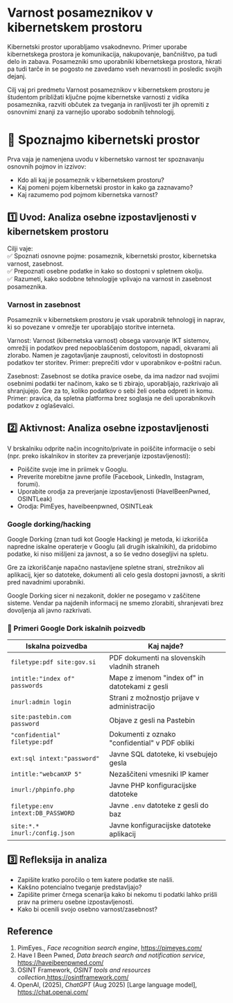 # Varnost posameznikov v kibernetskem prostoru

Kibernetski prostor uporabljamo vsakodnevno. Primer uporabe kibernetskega prostora je komunikacija, nakupovanje, bančništvo, pa tudi delo in zabava. Posamezniki smo uporabniki kibernetskega prostora, hkrati pa tudi tarče in se pogosto ne zavedamo vseh nevarnosti in posledic svojih dejanj.

Cilj vaj pri predmetu Varnost posameznikov v kibernetskem prostoru je študentom približati ključne pojme kibernetske varnosti z vidika posameznika, razviti občutek za tveganja in ranljivosti ter jih opremiti z osnovnimi znanji za varnejšo uporabo sodobnih tehnologij.

# 🧪 Spoznajmo kibernetski prostor

Prva vaja je namenjena uvodu v kibernetsko varnost ter spoznavanju osnovnih pojmov in izzivov:

- Kdo ali kaj je posameznik v kibernetskem prostoru?
- Kaj pomeni pojem kibernetski prostor in kako ga zaznavamo?
- Kaj razumemo pod pojmom kibernetska varnost?

## 1️⃣ Uvod: Analiza osebne izpostavljenosti v kibernetskem prostoru

Cilji vaje:  
✅ Spoznati osnovne pojme: posameznik, kibernetski prostor, kibernetska varnost, zasebnost.  
✅ Prepoznati osebne podatke in kako so dostopni v spletnem okolju.  
✅ Razumeti, kako sodobne tehnologije vplivajo na varnost in zasebnost posameznika.  

### Varnost in zasebnost

Posameznik v kibernetskem prostoru je vsak uporabnik tehnologij in naprav, ki so povezane v omrežje ter uporabljajo storitve interneta.

Varnost:
Varnost (kibernetska varnost) obsega varovanje IKT sistemov, omrežij in podatkov pred nepooblaščenim dostopom, napadi, okvarami ali zlorabo. Namen je zagotavljanje zaupnosti, celovitosti in dostopnosti podatkov ter storitev.
Primer: preprečiti vdor v uporabnikov e-poštni račun.

Zasebnost:
Zasebnost se dotika pravice osebe, da ima nadzor nad svojimi osebnimi podatki ter načinom, kako se ti zbirajo, uporabljajo, razkrivajo ali shranjujejo. Gre za to, koliko podatkov o sebi želi oseba odpreti in komu.
Primer: pravica, da spletna platforma brez soglasja ne deli uporabnikovih podatkov z oglaševalci.

## 2️⃣ Aktivnost: Analiza osebne izpostavljenosti

V brskalniku odprite način incognito/private in poiščite informacije o sebi (npr. preko iskalnikov in storitev za preverjanje izpostavljenosti):
- Poiščite svoje ime in priimek v Googlu.
- Preverite morebitne javne profile (Facebook, LinkedIn, Instagram, forumi).
- Uporabite orodja za preverjanje izpostavljenosti (HaveIBeenPwned, OSINTLeak)
- Orodja: PimEyes, haveibeenpwned, OSINTLeak

### Google dorking/hacking

Google Dorking (znan tudi kot Google Hacking) je metoda, ki izkorišča napredne iskalne operaterje v Googlu (ali drugih iskalnikih), da pridobimo podatke, ki niso mišljeni za javnost, a so še vedno dosegljivi na spletu.

Gre za izkoriščanje napačno nastavljene spletne strani, strežnikov ali aplikacij, kjer so datoteke, dokumenti ali celo gesla dostopni javnosti, a skriti pred navadnimi uporabniki.

Google Dorking sicer ni nezakonit, dokler ne posegamo v zaščitene sisteme. Vendar pa najdenih informacij ne smemo zlorabiti, shranjevati brez dovoljenja ali javno razkrivati.


### 📘 Primeri Google Dork iskalnih poizvedb

| Iskalna poizvedba                       | Kaj najde?                                        |
|----------------------------------------|---------------------------------------------------|
| `filetype:pdf site:gov.si`             | PDF dokumenti na slovenskih vladnih straneh       |
| `intitle:"index of" passwords`         | Mape z imenom "index of" in datotekami z gesli    |
| `inurl:admin login`                    | Strani z možnostjo prijave v administracijo       |
| `site:pastebin.com password`           | Objave z gesli na Pastebin                        |
| `"confidential" filetype:pdf`          | Dokumenti z oznako "confidential" v PDF obliki    |
| `ext:sql intext:"password"`            | Javne SQL datoteke, ki vsebujejo gesla            |
| `intitle:"webcamXP 5"`                 | Nezaščiteni vmesniki IP kamer                     |
| `inurl:/phpinfo.php`                   | Javne PHP konfiguracijske datoteke                |
| `filetype:env intext:DB_PASSWORD`      | Javne `.env` datoteke z gesli do baz              |
| `site:*.* inurl:/config.json`          | Javne konfiguracijske datoteke aplikacij          |


## 3️⃣ Refleksija in analiza

- Zapišite kratko poročilo o tem katere podatke ste našli.
- Kakšno potencialno tveganje predstavljajo?
- Zapišite primer črnega scenarija kako bi nekomu ti podatki lahko prišli prav na primeru osebne izpostavljenosti.
- Kako bi ocenili svojo osebno varnost/zasebnost?

## Reference

1. PimEyes., *Face recognition search engine*, https://pimeyes.com/  
2. Have I Been Pwned, *Data breach search and notification service*, https://haveibeenpwned.com/  
3. OSINT Framework, *OSINT tools and resources collection*,https://osintframework.com/  
4. OpenAI, (2025), *ChatGPT* (Aug 2025) [Large language model], https://chat.openai.com/
